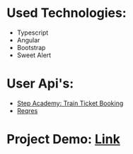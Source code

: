 # Used Technologies:
  - Typescript
  - Angular
  - Bootstrap
  - Sweet Alert

# User Api's:
  - [Step Academy: Train Ticket Booking](https://railway.stepprojects.ge/swagger/index.html)
  - [Reqres](https://reqres.in)

# Project Demo: [Link](https://effulgent-semifreddo-481d1c.netlify.app/home)

